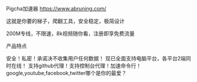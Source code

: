 Pigcha加速器 https://www.abruning.com/

这就是你要的梯子，爬翻工具，安全稳定，极简设计

200M专线，不限速，8k视频随你看，注册即享免费流量

产品特点

安全！私密！承诺决不收集用户任何数据！
现已全面支持电脑平台，各平台2端同时在线！
支持github代理！支持控制台代理！加速命令行！
google,youtube,facebook,twitter哪个是你的最爱？

